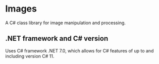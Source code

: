 # Images
A C# class library for image manipulation and processing.

## .NET framework and C# version
Uses C# framework .NET 7.0, which allows for C# features of up to and including version C# 11.
